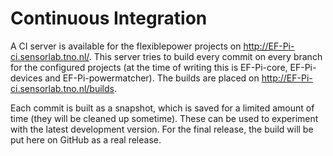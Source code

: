 # Continuous Integration

A CI server is available for the flexiblepower projects on http://EF-Pi-ci.sensorlab.tno.nl/. This server tries to build every commit on every branch for the configured projects (at the time of writing this is EF-Pi-core, EF-Pi-devices and EF-Pi-powermatcher). The builds are placed on http://EF-Pi-ci.sensorlab.tno.nl/builds.

Each commit is built as a snapshot, which is saved for a limited amount of time (they will be cleaned up sometime). These can be used to experiment with the latest development version. For the final release, the build will be put here on GitHub as a real release.